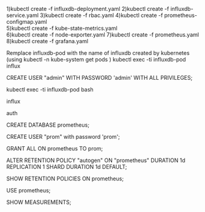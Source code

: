 1)kubectl create -f influxdb-deployment.yaml
2)kubectl create -f influxdb-service.yaml
3)kubectl create -f rbac.yaml
4)kubectl create -f  prometheus-configmap.yaml  
5)kubectl create -f kube-state-metrics.yaml  
6)kubectl create -f node-exporter.yaml
7)kubectl create -f prometheus.yaml
8)kubectl create -f grafana.yaml              

Remplace influxdb-pod  with the name of influxdb created by kubernetes (using kubectl -n kube-system get pods )
kubectl exec -ti influxdb-pod influx
 
CREATE USER "admin" WITH PASSWORD 'admin' WITH ALL PRIVILEGES;

kubectl exec -ti influxdb-pod bash

influx

auth
 
CREATE DATABASE prometheus; 

CREATE USER "prom" with password 'prom';

GRANT ALL ON prometheus TO prom;
 
ALTER RETENTION POLICY "autogen" ON "prometheus" DURATION 1d REPLICATION 1 SHARD DURATION 1d DEFAULT;

SHOW RETENTION POLICIES ON prometheus;

USE prometheus;
 
SHOW MEASUREMENTS;

